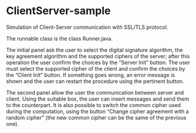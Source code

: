# ClientServer-sample

Simulation of Client-Server communication with SSL/TLS protocol.

The runnable class is the class Runner.java.

The initial panel ask the user to select the digital signature algorithm, the key agreement
algorithm and the supported ciphers of the server; after this operation the user confirm the
choices by the “Server Init” button. The user must select the supported cipher of the client
and confirm the choices by the “Client Init” button.
If something goes wrong, an error message is shown and the user can restart the procedure
using the pertinent button.

The second panel allow the user the communication between server and client. Using the
suitable box, the user can insert messages and send them to the counterpart. It is also
possible to switch the common cipher used during the computation, using the button
“Change cipher agreement with a random cipher” (the new common cipher can be the same
of the previous one).
